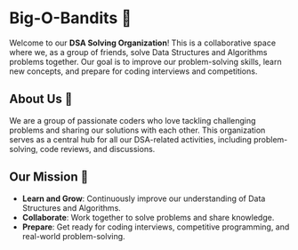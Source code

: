 # Big-O-Bandits 🚀

Welcome to our **DSA Solving Organization**! This is a collaborative space where we, as a group of friends, solve Data Structures and Algorithms problems together. Our goal is to improve our problem-solving skills, learn new concepts, and prepare for coding interviews and competitions.

## About Us 👋

We are a group of passionate coders who love tackling challenging problems and sharing our solutions with each other. This organization serves as a central hub for all our DSA-related activities, including problem-solving, code reviews, and discussions.

## Our Mission 🎯

- **Learn and Grow**: Continuously improve our understanding of Data Structures and Algorithms.
- **Collaborate**: Work together to solve problems and share knowledge.
- **Prepare**: Get ready for coding interviews, competitive programming, and real-world problem-solving.


